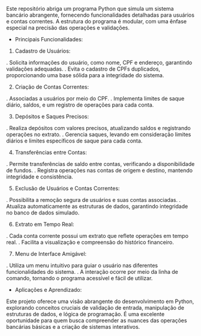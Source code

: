 Este repositório abriga um programa Python que simula um sistema bancário abrangente, fornecendo funcionalidades detalhadas para usuários e contas correntes. A estrutura do programa é modular, com uma ênfase especial na precisão das operações e validações.

- Principais Funcionalidades:

1. Cadastro de Usuários:

. Solicita informações do usuário, como nome, CPF e endereço, garantindo validações adequadas.
. Evita o cadastro de CPFs duplicados, proporcionando uma base sólida para a integridade do sistema.

2. Criação de Contas Correntes:

. Associadas a usuários por meio do CPF.
. Implementa limites de saque diário, saldos, e um registro de operações para cada conta.

3. Depósitos e Saques Precisos:

. Realiza depósitos com valores precisos, atualizando saldos e registrando operações no extrato.
. Gerencia saques, levando em consideração limites diários e limites específicos de saque para cada conta.

4. Transferências entre Contas:

. Permite transferências de saldo entre contas, verificando a disponibilidade de fundos.
. Registra operações nas contas de origem e destino, mantendo integridade e consistência.

5. Exclusão de Usuários e Contas Correntes:

. Possibilita a remoção segura de usuários e suas contas associadas.
. Atualiza automaticamente as estruturas de dados, garantindo integridade no banco de dados simulado.

6. Extrato em Tempo Real:

. Cada conta corrente possui um extrato que reflete operações em tempo real.
. Facilita a visualização e compreensão do histórico financeiro.

7. Menu de Interface Amigável:

. Utiliza um menu intuitivo para guiar o usuário nas diferentes funcionalidades do sistema.
. A interação ocorre por meio da linha de comando, tornando o programa acessível e fácil de utilizar.


- Aplicações e Aprendizado:

Este projeto oferece uma visão abrangente do desenvolvimento em Python, explorando conceitos cruciais de validação de entrada, manipulação de estruturas de dados, e lógica de programação. É uma excelente oportunidade para quem busca compreender as nuances das operações bancárias básicas e a criação de sistemas interativos.
